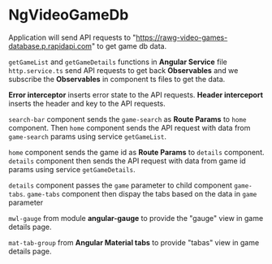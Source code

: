 # NgVideoGameDb

Application will send API requests to "https://rawg-video-games-database.p.rapidapi.com" to get game db data.

`getGameList` and `getGameDetails` functions in **Angular Service** file `http.service.ts` send API requests to get back **Observables** and we subscribe the **Observables** in component ts files to get the data.

**Error interceptor** inserts error state to the API requests. **Header interceport** inserts the header and key to the API requests.

`search-bar` component sends the `game-search` as **Route Params** to `home` component. Then `home` component sends the API request with data from `game-search` params using service `getGameList`. 

`home` component sends the game id as **Route Params** to `details` component. `details` component then sends the API request with data from game id params using service `getGameDetails`.

`details` component passes the `game` parameter to child component `game-tabs`. `game-tabs` component then dispay the tabs based on the data in `game` parameter

`mwl-gauge` from module **angular-gauge** to provide the "gauge" view in game details page.

`mat-tab-group` from **Angular Material tabs** to provide "tabas" view in game details page.





